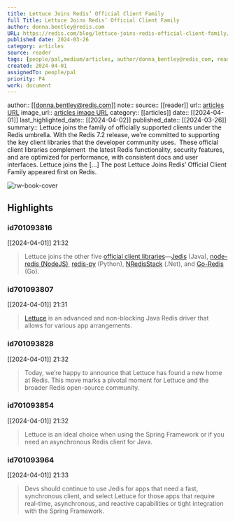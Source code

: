 ```yaml
---
title: Lettuce Joins Redis’ Official Client Family
full Title: Lettuce Joins Redis’ Official Client Family
author: donna.bentley@redis.com
URL: https://redis.com/blog/lettuce-joins-redis-official-client-family/
published date: 2024-03-26
category: articles
source: reader
tags: [people/pal,medium/articles, author/donna_bentley@redis_com, reader/reader, date/2024-04-02, area/reader]
created: 2024-04-01
assignedTo: people/pal
priority: P4
work: document
---
```

author:: [[donna.bentley@redis.com]]
note:: 
source:: [[reader]]
url:: [articles URL](https://redis.com/blog/lettuce-joins-redis-official-client-family/)
image_url:: [articles image URL](https://redis.com/wp-content/uploads/2024/03/lettuce-java-client-joins-redis-v2-blog-social-1200x628-1.png)
category:: [[articles]]
date:: [[2024-04-01]]
last_highlighted_date:: [[2024-04-02]]
published_date:: [[2024-03-26]]
summary:: Lettuce joins the family of officially supported clients under the Redis umbrella. With the Redis 7.2 release, we’re committed to supporting the key client libraries that the developer community uses.  These official client libraries complement  the latest Redis functionality, security features, and are optimized for performance, with consistent docs and user interfaces. Lettuce joins the […]
The post Lettuce Joins Redis’ Official Client Family appeared first on Redis.


![rw-book-cover](https://redis.com/wp-content/uploads/2024/03/lettuce-java-client-joins-redis-v2-blog-social-1200x628-1.png)

## Highlights
### id701093816
[[2024-04-01]] 21:32
> Lettuce joins the other five [official client libraries](https://redis.com/blog/five-official-redis-clients)––[Jedis](https://github.com/redis/jedis) (Java), [node-redis (NodeJS)](https://github.com/redis/node-redis), [redis-py](https://github.com/redis/redis-py) (Python), [NRedisStack](https://github.com/redis/NRedisStack) (.Net), and [Go-Redis](https://github.com/redis/go-redis) (Go).


### id701093807
[[2024-04-01]] 21:31
> [Lettuce](https://github.com/lettuce-io/lettuce-core) is an advanced and non-blocking Java Redis driver that allows for various app arrangements.


### id701093828
[[2024-04-01]] 21:32
> Today, we’re happy to announce that Lettuce has found a new home at Redis. This move marks a pivotal moment for Lettuce and the broader Redis open-source community.


### id701093854
[[2024-04-01]] 21:32
> Lettuce is an ideal choice when using the Spring Framework or if you need an asynchronous Redis client for Java.


### id701093964
[[2024-04-01]] 21:33
> Devs should continue to use Jedis for apps that need a fast, synchronous client, and select Lettuce for those apps that require real-time, asynchronous, and reactive capabilities or tight integration with the Spring Framework‌.


